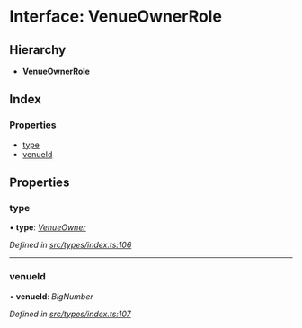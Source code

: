 # Interface: VenueOwnerRole

## Hierarchy

* **VenueOwnerRole**

## Index

### Properties

* [type](venueownerrole.md#type)
* [venueId](venueownerrole.md#venueid)

## Properties

###  type

• **type**: *[VenueOwner](../enums/roletype.md#venueowner)*

*Defined in [src/types/index.ts:106](https://github.com/PolymathNetwork/polymesh-sdk/blob/2a4e4111/src/types/index.ts#L106)*

___

###  venueId

• **venueId**: *BigNumber*

*Defined in [src/types/index.ts:107](https://github.com/PolymathNetwork/polymesh-sdk/blob/2a4e4111/src/types/index.ts#L107)*

